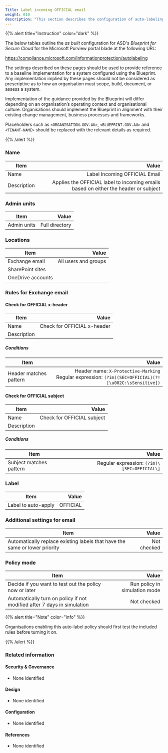 ```yaml
---
Title: Label incoming OFFICIAL email
weight: 010
description: "This section describes the configuration of auto-labeling within Microsoft Purview associated with systems built according to guidance in ASD's Blueprint for Secure Cloud."
---
```


{{% alert title="Instruction" color="dark" %}}
 
The below tables outline the *as built* configuration for ASD's *Blueprint for Secure Cloud* for the Microsoft Purview portal blade at the following URL: 
 
https://compliance.microsoft.com/informationprotection/autolabeling
 
The settings described on these pages should be used to provide reference to a baseline implementation for a system configured using the Blueprint. Any implementation implied by these pages should not be considered as prescriptive as to how an organisation must scope, build, document, or assess a system.

Implementation of the guidance provided by the Blueprint will differ depending on an organisation’s operating context and organisational culture. Organisations should implement the Blueprint in alignment with their existing change management, business processes and frameworks.

Placeholders such as `<ORGANISATION.GOV.AU>`, `<BLUEPRINT.GOV.AU>` and `<TENANT-NAME>` should be replaced with the relevant details as required.
 
{{% /alert %}}

### Name

| Item        |                                                                               Value |
| ----------- | ----------------------------------------------------------------------------------: |
| Name        |                                                       Label Incoming OFFICIAL Email |
| Description | Applies the OFFICIAL label to incoming emails based on either the header or subject |

### Admin units

| Item        |          Value |
| ----------- | -------------: |
| Admin units | Full directory |

### Locations

| Item              |                Value |
| ----------------- | -------------------: |
| Exchange email    | All users and groups |
| SharePoint sites  |                      |
| OneDrive accounts |                      |

### Rules for Exchange email

#### Check for OFFICIAL x-header

| Item        |                       Value |
| ----------- | --------------------------: |
| Name        | Check for OFFICIAL x-header |
| Description |                             |

##### Conditions

| Item                   |                                                                                                    Value |
| ---------------------- | -------------------------------------------------------------------------------------------------------: |
| Header matches pattern | Header name: `X-Protective-Marking`<br>Regular expression: `(?im)(SEC=OFFICIAL)(?![\u002C:\sSensitive])` |

#### Check for OFFICIAL subject

| Item        |                        Value |
| ----------- | ---------------------------: |
| Name        | Check for   OFFICIAL subject |
| Description |                              |

##### Conditions

| Item                    |                                       Value |
| ----------------------- | ------------------------------------------: |
| Subject matches pattern | Regular expression: `(?im)\[SEC=OFFICIAL\]` |

### Label

| Item                |    Value |
| ------------------- | -------: |
| Label to auto-apply | OFFICIAL |

### Additional settings for email

| Item                                                                       |       Value |
| -------------------------------------------------------------------------- | ----------: |
| Automatically replace existing labels that have the same or lower priority | Not checked |

### Policy mode

| Item                                                                    |                         Value |
| ----------------------------------------------------------------------- | ----------------------------: |
| Decide if you want to test out the policy now or later                  | Run policy in simulation mode |
| Automatically turn on policy if not modified after 7 days in simulation |                   Not checked |

{{% alert title="Note" color="info" %}}

Organisations enabling this auto-label policy should first test the included rules before turning it on.

{{% /alert %}}

### Related information

#### Security & Governance

* None identified
  
#### Design

* None identified
  
#### Configuration

* None identified

#### References

* None identified